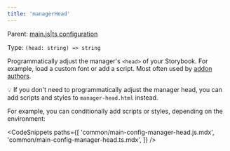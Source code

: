```yaml
---
title: 'managerHead'
---
```


Parent: [main.js|ts configuration](./main-config.md)

Type: `(head: string) => string`

Programmatically adjust the manager's `<head>` of your Storybook. For example, load a custom font or add a script. Most often used by [addon authors](../addons/writing-presets.md#ui-configuration).

<div class="aside">

💡 If you don't need to programmatically adjust the manager head, you can add scripts and styles to `manager-head.html` instead.

</div>

For example, you can conditionally add scripts or styles, depending on the environment:

<!-- prettier-ignore-start -->

<CodeSnippets
  paths={[
    'common/main-config-manager-head.js.mdx',
    'common/main-config-manager-head.ts.mdx',
  ]}
/>

<!-- prettier-ignore-end -->
